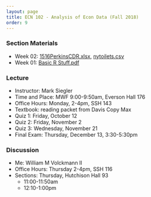 ```yaml
---
layout: page
title: ECN 102 - Analysis of Econ Data (Fall 2018)
order: 9
---
```


### Section Materials
* Week 02: [1516PerkinsCDR.xlsx](1516PerkinsCDR.xlsx), [nytoilets.csv](nytoilets.csv)
* Week 01: [Basic R Stuff.pdf](Rsheet-01.pdf)


### Lecture
* Instructor: Mark Siegler
* Time and Place: MWF 9:00-9:50am, Everson Hall 176
* Office Hours: Monday, 2-4pm, SSH 143
* Textbook: reading packet from Davis Copy Max
* Quiz 1: Friday, October 12
* Quiz 2: Friday, November 2
* Quiz 3: Wednesday, November 21
* Final Exam: Thursday, December 13, 3:30-5:30pm

### Discussion
* Me: William M Volckmann II
* Office Hours: Thursday 2-4pm, SSH 116
* Sections: Thursday, Hutchison Hall 93
  * 11:00-11:50am
  * 12:10-1:00pm

